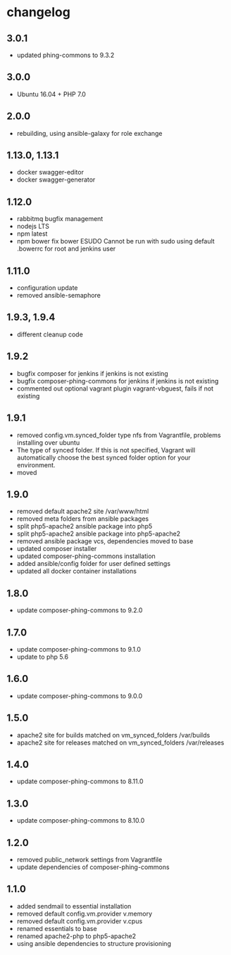 # changelog

## 3.0.1

- updated phing-commons to 9.3.2

## 3.0.0

- Ubuntu 16.04 + PHP 7.0

## 2.0.0

- rebuilding, using ansible-galaxy for role exchange

## 1.13.0, 1.13.1

- docker swagger-editor
- docker swagger-generator

## 1.12.0

- rabbitmq bugfix management
- nodejs LTS
- npm latest
- npm bower fix bower ESUDO Cannot be run with sudo using default .bowerrc for root and jenkins user

## 1.11.0

- configuration update
- removed ansible-semaphore

## 1.9.3, 1.9.4

- different cleanup code

## 1.9.2

- bugfix composer for jenkins if jenkins is not existing
- bugfix composer-phing-commons for jenkins if jenkins is not existing
- commented out optional vagrant plugin vagrant-vbguest, fails if not existing

## 1.9.1

- removed config.vm.synced_folder type nfs from Vagrantfile, problems installing over ubuntu
- The type of synced folder. If this is not specified, Vagrant will automatically choose the best synced folder option for your environment.
- moved 

## 1.9.0

- removed default apache2 site /var/www/html
- removed meta folders from ansible packages
- split php5-apache2 ansible package into php5
- split php5-apache2 ansible package into php5-apache2
- removed ansible package vcs, dependencies moved to base
- updated composer installer
- updated composer-phing-commons installation
- added ansible/config folder for user defined settings
- updated all docker container installations

## 1.8.0

* update composer-phing-commons to 9.2.0

## 1.7.0

* update composer-phing-commons to 9.1.0
* update to php 5.6

## 1.6.0

* update composer-phing-commons to 9.0.0

## 1.5.0

* apache2 site for builds matched on vm_synced_folders /var/builds
* apache2 site for releases matched on vm_synced_folders /var/releases

## 1.4.0

* update composer-phing-commons to 8.11.0

## 1.3.0

* update composer-phing-commons to 8.10.0

## 1.2.0

* removed public_network settings from Vagrantfile
* update dependencies of composer-phing-commons

## 1.1.0

* added sendmail to essential installation
* removed default config.vm.provider v.memory
* removed default config.vm.provider v.cpus
* renamed essentials to base
* renamed apache2-php to php5-apache2
* using ansible dependencies to structure provisioning